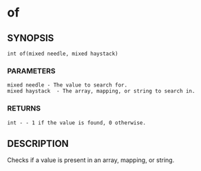 # of

## SYNOPSIS

    int of(mixed needle, mixed haystack)

### PARAMETERS

    mixed needle - The value to search for.
    mixed haystack  - The array, mapping, or string to search in.

### RETURNS

    int - - 1 if the value is found, 0 otherwise.

## DESCRIPTION

Checks if a value is present in an array, mapping, or string.
